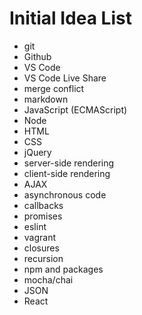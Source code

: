 # Initial Idea List

* git
* Github
* VS Code
* VS Code Live Share
* merge conflict
* markdown
* JavaScript (ECMAScript)
* Node
* HTML
* CSS
* jQuery
* server-side rendering
* client-side rendering
* AJAX
* asynchronous code
* callbacks
* promises
* eslint
* vagrant
* closures
* recursion
* npm and packages
* mocha/chai
* JSON
* React
